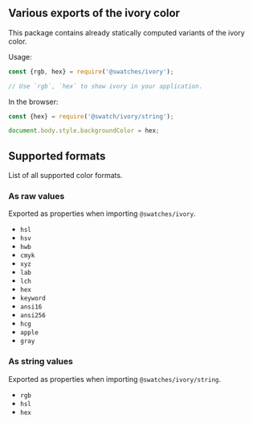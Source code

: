## Various exports of the ivory color

This package contains already statically computed variants of the ivory color.

Usage:
```js
const {rgb, hex} = require('@swatches/ivory');

// Use `rgb`, `hex` to show ivory in your application.
```

In the browser:
```js
const {hex} = require('@swatch/ivory/string');

document.body.style.backgroundColor = hex;
```

## Supported formats


List of all supported color formats.

### As raw values

Exported as properties when importing `@swatches/ivory`.

- `hsl`
- `hsv`
- `hwb`
- `cmyk`
- `xyz`
- `lab`
- `lch`
- `hex`
- `keyword`
- `ansi16`
- `ansi256`
- `hcg`
- `apple`
- `gray`

### As string values

Exported as properties when importing `@swatches/ivory/string`.

- `rgb`
- `hsl`
- `hex`
